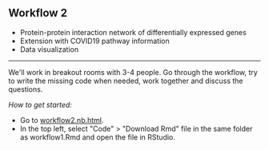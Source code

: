 ## Workflow 2

* Protein-protein interaction network of differentially expressed genes
* Extension with COVID19 pathway information
* Data visualization

----

We'll work in breakout rooms with 3-4 people. Go through the workflow, try to write the missing code when needed, work together and discuss the questions. 

*How to get started:*
- Go to <a href="https://bigcat-covid19.github.io/ISMB2021-workshop/practical/workflows/workflow2.nb.html" target="_blank">workflow2.nb.html</a>.
- In the top left, select "Code" > "Download Rmd" file in the same folder as workflow1.Rmd and open the file in RStudio.

